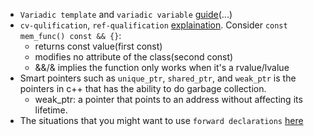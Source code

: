 * `Variadic template` and `variadic variable` [guide](https://kevinushey.github.io/blog/2016/01/27/introduction-to-c++-variadic-templates/)(...)
* `cv-qulification`, `ref-qualification` [explaination](https://stackoverflow.com/questions/8610571/what-is-rvalue-reference-for-this). Consider `const mem_func() const && {}`:
  * returns const value(first const)
  * modifies no attribute of the class(second const)
  * &&/& implies the function only works when it's a rvalue/lvalue
* Smart pointers such as `unique_ptr`, `shared_ptr`, and `weak_ptr` is the pointers in c++ that has the ability to do garbage collection.
  * weak_ptr: a pointer that points to an address without affecting its lifetime.
* The situations that you might want to use `forward declarations` [here](https://stackoverflow.com/questions/8526819/c-header-files-including-each-other-mutually)
